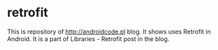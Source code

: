 # retrofit
This is repository of http://androidcode.pl blog. It shows uses Retrofit in Android. It is a part of Libraries - Retrofit post in the blog.
